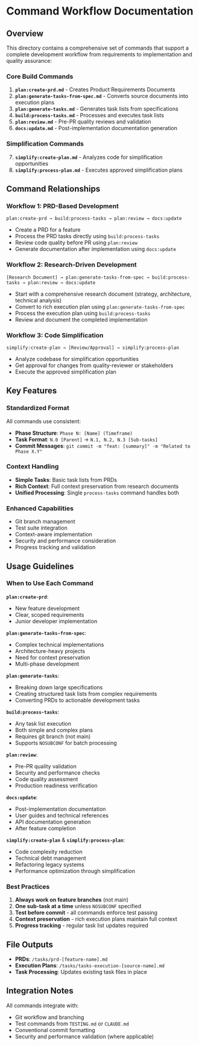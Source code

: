# Command Workflow Documentation

## Overview

This directory contains a comprehensive set of commands that support a complete development workflow from requirements to implementation and quality assurance:

### Core Build Commands
1. **`plan:create-prd.md`** - Creates Product Requirements Documents
2. **`plan:generate-tasks-from-spec.md`** - Converts source documents into execution plans  
3. **`plan:generate-tasks.md`** - Generates task lists from specifications
4. **`build:process-tasks.md`** - Processes and executes task lists
5. **`plan:review.md`** - Pre-PR quality reviews and validation
6. **`docs:update.md`** - Post-implementation documentation generation

### Simplification Commands
7. **`simplify:create-plan.md`** - Analyzes code for simplification opportunities
8. **`simplify:process-plan.md`** - Executes approved simplification plans

## Command Relationships

### Workflow 1: PRD-Based Development
```
plan:create-prd → build:process-tasks → plan:review → docs:update
```
- Create a PRD for a feature
- Process the PRD tasks directly using `build:process-tasks`
- Review code quality before PR using `plan:review`
- Generate documentation after implementation using `docs:update`

### Workflow 2: Research-Driven Development
```
[Research Document] → plan:generate-tasks-from-spec → build:process-tasks → plan:review → docs:update
```
- Start with a comprehensive research document (strategy, architecture, technical analysis)
- Convert to rich execution plan using `plan:generate-tasks-from-spec`
- Process the execution plan using `build:process-tasks`
- Review and document the completed implementation

### Workflow 3: Code Simplification
```
simplify:create-plan → [Review/Approval] → simplify:process-plan
```
- Analyze codebase for simplification opportunities
- Get approval for changes from quality-reviewer or stakeholders
- Execute the approved simplification plan

## Key Features

### Standardized Format
All commands use consistent:
- **Phase Structure**: `Phase N: [Name] (Timeframe)`
- **Task Format**: `N.0 [Parent]` → `N.1, N.2, N.3 [Sub-tasks]`
- **Commit Messages**: `git commit -m "feat: [summary]" -m "Related to Phase X.Y"`

### Context Handling
- **Simple Tasks**: Basic task lists from PRDs
- **Rich Context**: Full context preservation from research documents
- **Unified Processing**: Single `process-tasks` command handles both

### Enhanced Capabilities
- Git branch management
- Test suite integration
- Context-aware implementation
- Security and performance consideration
- Progress tracking and validation

## Usage Guidelines

### When to Use Each Command

**`plan:create-prd`**: 
- New feature development
- Clear, scoped requirements
- Junior developer implementation

**`plan:generate-tasks-from-spec`**:
- Complex technical implementations
- Architecture-heavy projects
- Need for context preservation
- Multi-phase development

**`plan:generate-tasks`**:
- Breaking down large specifications
- Creating structured task lists from complex requirements
- Converting PRDs to actionable development tasks

**`build:process-tasks`**:
- Any task list execution
- Both simple and complex plans
- Requires git branch (not main)
- Supports `NOSUBCONF` for batch processing

**`plan:review`**:
- Pre-PR quality validation
- Security and performance checks
- Code quality assessment
- Production readiness verification

**`docs:update`**:
- Post-implementation documentation
- User guides and technical references
- API documentation generation
- After feature completion

**`simplify:create-plan`** & **`simplify:process-plan`**:
- Code complexity reduction
- Technical debt management
- Refactoring legacy systems
- Performance optimization through simplification

### Best Practices

1. **Always work on feature branches** (not main)
2. **One sub-task at a time** unless `NOSUBCONF` specified
3. **Test before commit** - all commands enforce test passing
4. **Context preservation** - rich execution plans maintain full context
5. **Progress tracking** - regular task list updates required

## File Outputs

- **PRDs**: `/tasks/prd-[feature-name].md`
- **Execution Plans**: `/tasks/tasks-execution-[source-name].md`
- **Task Processing**: Updates existing task files in place

## Integration Notes

All commands integrate with:
- Git workflow and branching
- Test commands from `TESTING.md` or `CLAUDE.md`
- Conventional commit formatting
- Security and performance validation (where applicable)
